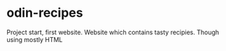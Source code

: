 # odin-recipes

Project start, first website. Website which contains tasty recipies.
Though using mostly HTML
